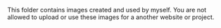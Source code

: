 This folder contains images created and used by myself. You are not allowed to upload or use these images for a another website or project.

